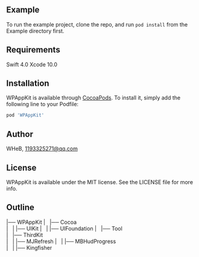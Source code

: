 
## Example

To run the example project, clone the repo, and run `pod install` from the Example directory first.

## Requirements

Swift 4.0
Xcode 10.0

## Installation

WPAppKit is available through [CocoaPods](https://cocoapods.org). To install
it, simply add the following line to your Podfile:

```ruby
pod 'WPAppKit'
```

## Author

WHeB, 1193325271@qq.com

## License

WPAppKit is available under the MIT license. See the LICENSE file for more info.


## Outline

|── WPAppKit
|   |── Cocoa                        
|   |   |── UIKit 
|   |   |── UIFoundation 
|   |── Tool   
|   |── ThirdKit      
|   |   |── MJRefresh
|   |   |── MBHudProgress    
|   |   |── Kingfisher

